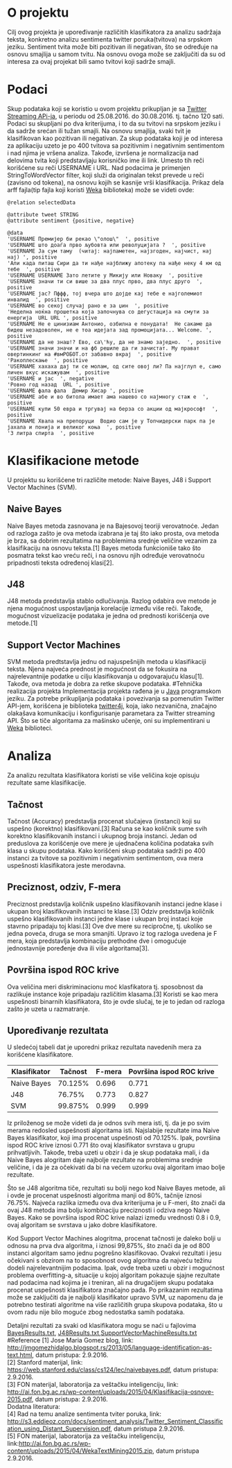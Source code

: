 # O projektu
Cilj ovog projekta je upoređivanje različitih klasifikatora za analizu sadržaja teksta,
konkretno analizu sentimenta twitter poruka(tvitova) na srpskom jeziku. Sentiment tvita može biti pozitivan ili negativan, 
što se određuje na osnovu smajlija u samom tvitu. Na osnovu ovoga može se zaključiti da su od interesa za ovaj projekat bili samo tvitovi koji sadrže smajli.
# Podaci
Skup podataka koji se koristio u ovom projektu prikupljan je sa [Twitter Streaming APi-ja](https://dev.twitter.com/streaming/overview), u periodu od 25.08.2016. do 30.08.2016. tj. 
tačno 120 sati. Podaci su skupljani po dva kriterijuma, i to da su tvitovi 
na srpskom jeziku i da sadrže srećan ili tužan smajli. Na osnovu smajlija, svaki tvit je klasifikovan kao pozitivan ili negativan. 
Za skup podataka koji je od interesa za aplikaciju uzeto je po 400 tvitova sa pozitivnim i negativnim sentimentom
i nad njima je vršena analiza. Takođe, izvršena je normalizacija nad delovima tvita koji predstavljaju korisničko ime ili link. Umesto tih reči korišćene su reči USERNAME i URL. Nad podacima je primenjen StringToWordVector filter, koji služi da originalan tekst prevede u reči (zavisno od tokena), na osnovu kojih se kasnije vrši klasifikacija. Prikaz dela arff fajla(tip fajla koji koristi [Weka](http://www.cs.waikato.ac.nz/ml/weka/) biblioteka) može se videti ovde:
```
@relation selectedData

@attribute tweet STRING
@attribute sentiment {positive, negative}

@data
'USERNAME Премијер би рекао \"олош\"  ', positive
'USERNAME што доаѓа прво љубовта или револуцијата ?  ', positive
'USERNAME Ја сум таму  (читај: најпаметен, најзгоден, најчист, нај нај) ', positive
'Али када питаш Сири да ти нађе најближу апотеку па нађе неку 4 км од тебе  ', positive
'USERNAME USERNAME Зато летите у Микију или Новаку  ', positive
'USERNAME значи ти си више за два плус прво, два плус друго  ', positive
'USERNAME јас? Пффф, тој вчера што дојде кај тебе е најголемиот инвалид  ', positive
'USERNAME во секој случај рано е за џин  ', positive
'Неделна ноќна прошетка која започнува со дегустација на смути за енергија  URL URL ', positive
'USERNAME Не е цинизиам Антонио, озбилна е понудата!  Не сакаме да бидеш незадоволен, не е тоа идејата зад промоцијата... Welcome. ', positive
'USERNAME да не знаш!? Ево, са\'ћу, да не знамо заједно.  ', positive
'USERNAME значи значи и на фб решиле да ги зачистат. Му прават овертинкинг на #вмРОБОТ.от забавно вкрај  ', positive
'Ракоплескање  ', positive
'USERNAME хахаха дај ти се молам, од сите овој ли? Па најглуп е, само личен вкус искажувам  ', positive
'USERNAME и јас  ', negative
'Ровно год назад  URL ', positive
'USERNAME фала фала  Демир Хисар ', positive
'USERNAME абе и во битола имает ама нашево со најмногу стаж е  ', positive
'USERNAME купи 50 евра и тргувај на берза со акции од мајкрософт  ', positive
'USERNAME Хвала на препоруци  Водио сам је у Топчидерски парк па је јахала и понија и великог коња  ', positive
'3 литра спирта  ', positive
```
# Klasifikacione metode
U projektu su korišćene tri različite metode: Naive Bayes, J48 i Support Vector Machines (SVM).
## Naive Bayes
Naive Bayes metoda zasnovana je na Bajesovoj teoriji verovatnoće. Jedan od razloga zašto je ova metoda izabrana je taj što iako prosta, ova metoda je brza, sa dobrim rezultatima na problemima srednje veličine vezanim za klasifikaciju na osnovu teksta.[1]
Bayes metoda funkcioniše tako što posmatra tekst kao vreću reči, i na osnovu njih određuje verovatnoću pripadnosti teksta određenoj klasi[2].
## J48 
J48 metoda predstavlja stablo odlučivanja. Razlog odabira ove metode je njena mogućnost uspostavljanja korelacije između više reči.
Takođe, mogućnost vizuelizacije podataka je jedna od prednosti korišćenja ove metode.[1] 
## Support Vector Machines 
SVM metoda predtstavlja jednu od najuspešnijih metoda u klasifikaciji teksta. Njena najveća prednost je mogućnost da se fokusira na 
najrelevantnije podatke u cilju klasifikovanja u odgovarajuću klasu[1]. Takođe, ova metoda je dobra za retke skupove podataka.
#Tehnička realizacija projekta 
Implementacija projekta rađena je u [Java](https://www.java.com/en/) programskom jeziku. Za potrebe prikupljanja podataka i povezivanja sa pomenutim Twitter API-jem, korišćena je biblioteka [twitter4j](http://twitter4j.org/en/index.html), koja, iako nezvanična, značajno olakašava komunikaciju i konfigurisanje parametara za Twitter streaming API. Što se tiče algoritama za mašinsko učenje, oni su implementirani u [Weka](http://www.cs.waikato.ac.nz/ml/weka/) biblioteci.
# Analiza
Za analizu rezultata klasifikatora koristi se više veličina koje opisuju rezultate same klasifikacije. 
## Tačnost
Tačnost (Accuracy) predstavlja procenat slučajeva (instanci) koji su uspešno (korektno) klasifikovani.[3] Računa se kao količnik sume svih korektno klasifikovanih instanci i ukupnog broja instanci. Jedan od preduslova za korišćenje ove mere je ujednačena količina podataka svih klasa u skupu podataka. Kako korišćeni skup podataka sadrži po 400 instanci za tvitove sa pozitivnim i negativnim sentimentom, ova mera uspešnosti klasifikatora jeste merodavna.
## Preciznost, odziv, F-mera
Preciznost predstavlja količnik uspešno klasifikovanih instanci jedne klase i ukupan broj klasifikovanih instanci te klase.[3] 
Odziv predstavlja količnik uspešno klasifikovanih instanci jedne klase i ukupan broj instaci koje stavrno pripadaju toj klasi.[3] Ove dve mere su recipročne, tj. ukoliko se jedna poveća, druga se mora smanjiti. Upravo iz tog razloga uvedena je F mera, koja predstavlja kombinaciju prethodne dve i omogućuje jednostavnije poređenje dva ili više algoritama[3]. 
## Površina ispod ROC krive
Ova veličina meri diskriminacionu moć klasfikatora tj. sposobnost da razlikuje instance koje pripadaju različitim klasama.[3] Koristi se kao mera uspešnosti binarnih klasifikatora, što je ovde slučaj, te je to jedan od razloga zašto je uzeta u razmatranje.
## Upoređivanje rezultata
U sledećoj tabeli dat je uporedni prikaz rezultata navedenih mera za korišćene klasifikatore.

|Klasifikator|Tačnost|F-mera|Površina ispod ROC krive|
|------------|-------|------|------------------------|
|Naive Bayes|70.125%|0.696|0.771|
|J48|76.75%|0.773|0.827|
|SVM|99.875%|0.999|0.999|

Iz priloženog se može videti da je odnos svih mera isti, tj. da je po svim merama redosled uspešnosti algoritama isti. Najslabije rezultate ima Naive Bayes klasifikator, koji ima procenat uspešnosti od 70.125%. Ipak, površina ispod ROC krive iznosi 0.771 što ovaj klasifikator svrstava u grupu prihvatljivih. Takođe, treba uzeti u obzir i da je skup podataka mali, i da Naive Bayes alogritam daje najbolje rezultate na problemima srednje veličine, i da je za očekivati da bi na većem uzorku ovaj algoritam imao bolje rezultate.

Što se J48 algoritma tiče, rezultati su bolji nego kod Naive Bayes metode, ali i ovde je procenat uspešnosti algoritma manji od 80%, tačnije iznosi 76.75%. Najveća razlika između ova dva kriterijuma je u F-meri, što znači da ovaj J48 metoda ima bolju kombinaciju preciznosti i odziva nego Naive Bayes. Kako se površina ispod ROC krive nalazi između vrednosti 0.8 i 0.9, ovaj algoritam se svrstava u jako dobre klasifikatore.

Kod Support Vector Machines alogritma, procenat tačnosti je daleko bolji u odnosu na prva dva algoritma, i iznosi 99,875%, što znači da je od 800 instanci algoritam samo jednu pogrešno klasifikovao. Ovakvi rezultati i jesu očekivani s obzirom na to sposobnost ovog algoritma da najveću težinu dodeli najrelevantnijim podacima. Ipak, ovde treba uzeti u obzir i mogućnost problema overfitting-a, situacije u kojoj algoritam pokazuje sjajne rezultate nad podacima nad kojima je i treniran, ali na drugačijem skupu podataka procenat uspešnosti klasifikatora značajno pada. Po prikazanim rezultatima može se zaključiti da je najbolji klasifikator upravo SVM, uz napomenu da je potrebno testirati algoritme na više različitih grupa skupova podataka, što u ovom radu nije bilo moguće zbog nedostatka samih podataka.

Detaljni rezultati za svaki od klasifikatora mogu se naći u fajlovima [BayesResults.txt](https://github.com/zlatkela/twitterAnaliza/blob/master/BayesResults.txt), [J48Results.txt](https://github.com/zlatkela/twitterAnaliza/blob/master/J48Results.txt),[SupportVectorMachineResults.txt](https://github.com/zlatkela/twitterAnaliza/blob/master/SupportVectorMachineResults.txt)
#Reference
[1] Jose Maria Gomez blog, link: http://jmgomezhidalgo.blogspot.rs/2013/05/language-identification-as-text.html, datum pristupa: 2.9.2016.
<br>
[2] Stanford materijal, link: https://web.stanford.edu/class/cs124/lec/naivebayes.pdf, datum pristupa: 2.9.2016.
<br>
[3] FON materijal, laboratorija za veštačku inteligenciju, link: http://ai.fon.bg.ac.rs/wp-content/uploads/2015/04/Klasifikacija-osnove-2015.pdf, datum pristupa: 2.9.2016.
<br>
Dodatna literatura:
<br>
[4] Rad na temu analize sentimenta tviter poruka, link: http://s3.eddieoz.com/docs/sentiment_analysis/Twitter_Sentiment_Classification_using_Distant_Supervision.pdf, datum pristupa 2.9.2016.
<br>
[5] FON materijal, laboratorija za veštačku inteligenciju, link:http://ai.fon.bg.ac.rs/wp-content/uploads/2015/04/WekaTextMining2015.zip, datum pristupa 2.9.2016.


